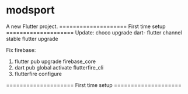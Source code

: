 # modsport
A new Flutter project.
==================== First time setup ====================
Update:
choco upgrade dart-
flutter channel stable
flutter upgrade

Fix firebase:
1. flutter pub upgrade firebase_core
2. dart pub global activate flutterfire_cli
3. flutterfire configure

==================== First time setup ====================

